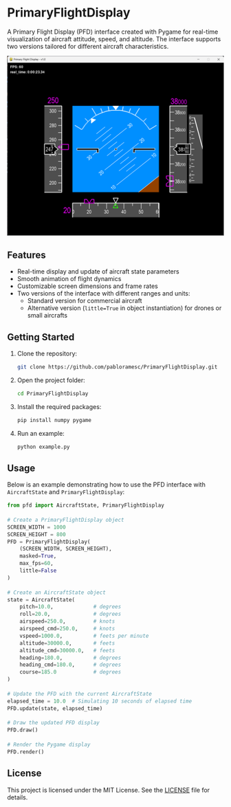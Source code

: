 # PrimaryFlightDisplay

A Primary Flight Display (PFD) interface created with Pygame for real-time visualization of aircraft attitude, speed, and altitude. The interface supports two versions tailored for different aircraft characteristics.

![screenshot](screenshot.png)

## Features

- Real-time display and update of aircraft state parameters
- Smooth animation of flight dynamics
- Customizable screen dimensions and frame rates
- Two versions of the interface with different ranges and units:
  - Standard version for commercial aircraft
  - Alternative version (`little=True` in object instantiation) for drones or small aircrafts

## Getting Started

1. Clone the repository:
    ```bash
    git clone https://github.com/pabloramesc/PrimaryFlightDisplay.git
    ```

2. Open the project folder:
    ```bash
    cd PrimaryFlightDisplay
    ```

3. Install the required packages:
    ```bash
    pip install numpy pygame
    ```

4. Run an example:
    ```bash
    python example.py
    ```

## Usage

Below is an example demonstrating how to use the PFD interface with `AircraftState` and `PrimaryFlightDisplay`:

```python
from pfd import AircraftState, PrimaryFlightDisplay

# Create a PrimaryFlightDisplay object
SCREEN_WIDTH = 1000
SCREEN_HEIGHT = 800
PFD = PrimaryFlightDisplay(
    (SCREEN_WIDTH, SCREEN_HEIGHT),
    masked=True,
    max_fps=60,
    little=False
)

# Create an AircraftState object
state = AircraftState(
    pitch=10.0,             # degrees
    roll=20.0,              # degrees
    airspeed=250.0,         # knots
    airspeed_cmd=250.0,     # knots
    vspeed=1000.0,          # feets per minute
    altitude=30000.0,       # feets
    altitude_cmd=30000.0,   # feets
    heading=180.0,          # degrees
    heading_cmd=180.0,      # degrees
    course=185.0            # degrees
)

# Update the PFD with the current AircraftState
elapsed_time = 10.0  # Simulating 10 seconds of elapsed time
PFD.update(state, elapsed_time)

# Draw the updated PFD display
PFD.draw()

# Render the Pygame display
PFD.render()

```

## License

This project is licensed under the MIT License. See the [LICENSE](LICENSE) file for details.
